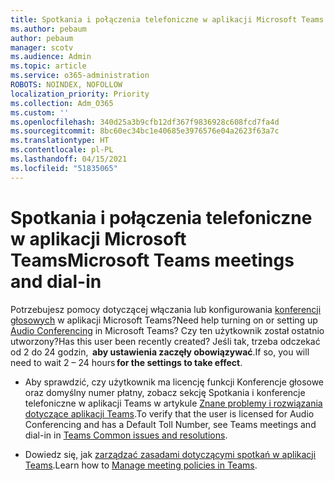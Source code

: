 ```yaml
---
title: Spotkania i połączenia telefoniczne w aplikacji Microsoft Teams
ms.author: pebaum
author: pebaum
manager: scotv
ms.audience: Admin
ms.topic: article
ms.service: o365-administration
ROBOTS: NOINDEX, NOFOLLOW
localization_priority: Priority
ms.collection: Adm_O365
ms.custom: ''
ms.openlocfilehash: 340d25a3b9cfb12df367f9836928c608fcd7fa4d
ms.sourcegitcommit: 8bc60ec34bc1e40685e3976576e04a2623f63a7c
ms.translationtype: HT
ms.contentlocale: pl-PL
ms.lasthandoff: 04/15/2021
ms.locfileid: "51835065"
---
```

# <a name="microsoft-teams-meetings-and-dial-in"></a><span data-ttu-id="5a49e-102">Spotkania i połączenia telefoniczne w aplikacji Microsoft Teams</span><span class="sxs-lookup"><span data-stu-id="5a49e-102">Microsoft Teams meetings and dial-in</span></span>

<span data-ttu-id="5a49e-103">Potrzebujesz pomocy dotyczącej włączania lub konfigurowania [konferencji głosowych](https://docs.microsoft.com/microsoftteams/audio-conferencing-in-office-365) w aplikacji Microsoft Teams?</span><span class="sxs-lookup"><span data-stu-id="5a49e-103">Need help turning on or setting up [Audio Conferencing](https://docs.microsoft.com/microsoftteams/audio-conferencing-in-office-365) in Microsoft Teams?</span></span> <span data-ttu-id="5a49e-104">Czy ten użytkownik został ostatnio utworzony?</span><span class="sxs-lookup"><span data-stu-id="5a49e-104">Has this user been recently created?</span></span> <span data-ttu-id="5a49e-105">Jeśli tak, trzeba odczekać od 2 do 24 godzin,  **aby ustawienia zaczęły obowiązywać**.</span><span class="sxs-lookup"><span data-stu-id="5a49e-105">If so, you will need to wait 2 – 24 hours **for the settings to take effect**.</span></span>

- <span data-ttu-id="5a49e-106">Aby sprawdzić, czy użytkownik ma licencję funkcji Konferencje głosowe oraz domyślny numer płatny, zobacz sekcję Spotkania i konferencje telefoniczne w aplikacji Teams w artykule [Znane problemy i rozwiązania dotyczące aplikacji Teams](https://docs.microsoft.com/microsoftteams/known-issues).</span><span class="sxs-lookup"><span data-stu-id="5a49e-106">To verify that the user is licensed for Audio Conferencing and has a Default Toll Number, see Teams meetings and dial-in in [Teams Common issues and resolutions](https://docs.microsoft.com/microsoftteams/known-issues).</span></span>

- <span data-ttu-id="5a49e-107">Dowiedz się, jak [zarządzać zasadami dotyczącymi spotkań w aplikacji Teams](https://docs.microsoft.com/microsoftteams/meeting-policies-in-teams).</span><span class="sxs-lookup"><span data-stu-id="5a49e-107">Learn how to [Manage meeting policies in Teams](https://docs.microsoft.com/microsoftteams/meeting-policies-in-teams).</span></span> 

